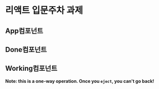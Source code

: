 # 리액트 입문주차 과제

## App컴포넌트

## Done컴포넌트

## Working컴포넌트

**Note: this is a one-way operation. Once you `eject`, you can't go back!**
